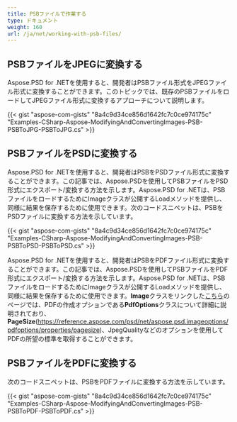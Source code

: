 ```yaml
---
title: PSBファイルで作業する
type: ドキュメント
weight: 160
url: /ja/net/working-with-psb-files/
---
```


## **PSBファイルをJPEGに変換する**
Aspose.PSD for .NETを使用すると、開発者はPSBファイル形式をJPEGファイル形式に変換することができます。このトピックでは、既存のPSBファイルをロードしてJPEGファイル形式に変換するアプローチについて説明します。


{{< gist "aspose-com-gists" "8a4c9d34ce856d1642fc7c0ce974175c" "Examples-CSharp-Aspose-ModifyingAndConvertingImages-PSB-PSBToJPG-PSBToJPG.cs" >}}

## **PSBファイルをPSDに変換する**
Aspose.PSD for .NETを使用すると、開発者はPSBをPSDファイル形式に変換することができます。この記事では、Aspose.PSDを使用してPSBファイルをPSD形式にエクスポート/変換する方法を示します。Aspose.PSD for .NETは、PSBファイルをロードするためにImageクラスが公開するLoadメソッドを提供し、同様に結果を保存するために使用できます。次のコードスニペットは、PSBをPSDファイルに変換する方法を示しています。


{{< gist "aspose-com-gists" "8a4c9d34ce856d1642fc7c0ce974175c" "Examples-CSharp-Aspose-ModifyingAndConvertingImages-PSB-PSBToPSD-PSBToPSD.cs" >}}

Aspose.PSD for .NETを使用すると、開発者はPSBをPDFファイル形式に変換することができます。この記事では、Aspose.PSDを使用してPSBファイルをPDF形式にエクスポート/変換する方法を示します。Aspose.PSD for .NETは、PSBファイルをロードするためにImageクラスが公開するLoadメソッドを提供し、同様に結果を保存するために使用できます。**Image**クラスをリンクした[こちら](https://reference.aspose.com/psd/net/aspose.psd/image)のページでは、PDFの作成オプションである**PdfOptions**クラスについて詳細に説明されており、**PageSize**(https://reference.aspose.com/psd/net/aspose.psd.imageoptions/pdfoptions/properties/pagesize)、JpegQualityなどのオプションを使用してPDFの所望の標準を取得することができます。

## **PSBファイルをPDFに変換する**

次のコードスニペットは、PSBをPDFファイルに変換する方法を示しています。

{{< gist "aspose-com-gists" "8a4c9d34ce856d1642fc7c0ce974175c" "Examples-CSharp-Aspose-ModifyingAndConvertingImages-PSB-PSBToPDF-PSBToPDF.cs" >}}
